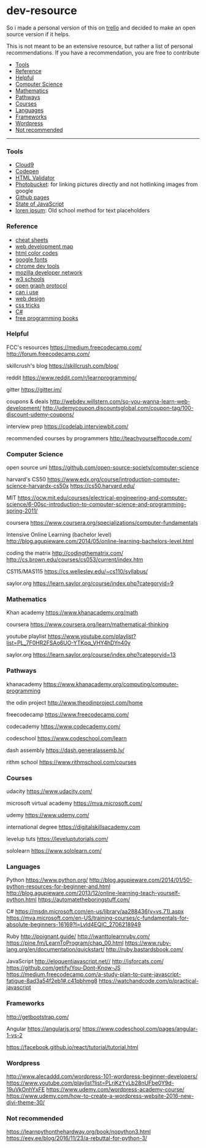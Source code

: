 # dev-resource

<p>So i made a personal version of this on <a href="https://trello.com/b/jIpClSxs/study">trello</a> and decided to make an open source version if it helps.</p>
<p>This is not meant to be an extensive resource, but rather a list of personal recommendations. If you have a recommendation, you are free to contribute</p>

- [Tools](#tools)
- [Reference](#reference)
- [Helpful](#helpful)
- [Computer Science](#computer-science)
- [Mathematics](#mathematics)
- [Pathways](#pathways)
- [Courses](#courses)
- [Languages](#languages)
- [Frameworks](#frameworks)
- [Wordpress](#wordpress)
- [Not recommended](#not-recommended)

---
### Tools

- [Cloud9](https://c9.io/)
- [Codepen](http://codepen.io/)
- [HTML Validator](https://validator.w3.org/nu/)
- [Photobucket](http://s869.photobucket.com/): for linking pictures directly and not hotlinking images from google
- [Github pages](https://pages.github.com/)
- [State of JavaScript](http://stateofjs.com/)
- [loren ipsum](http://www.lipsum.com/): Old school method for text placeholders

### Reference

- [cheat sheets](http://overapi.com/)
- [web development map](https://coggle.it/diagram/Vz9LvW8byvN0I38x)
- [html color codes](http://htmlcolorcodes.com/)
- [google fonts](https://fonts.google.com/)
- [chrome dev tools](https://developers.google.com/web/tools/chrome-devtools/)
- [mozilla developer network](https://developer.mozilla.org/en-US/)
- [w3 schools](http://www.w3schools.com/)
- [open graph protocol](http://ogp.me/)
- [can i use](http://caniuse.com/)
- [web design](http://jgthms.com/web-design-in-4-minutes/)
- [css tricks](https://css-tricks.com/)
- [C#](https://msdn.microsoft.com/en-us/library/67ef8sbd.aspx)
- [free programming books](https://github.com/vhf/free-programming-books)

### Helpful

FCC's resources
https://medium.freecodecamp.com/
http://forum.freecodecamp.com/

skillcrush's blog
https://skillcrush.com/blog/

reddit
https://www.reddit.com/r/learnprogramming/

gitter
https://gitter.im/

coupons & deals
http://webdev.willstern.com/so-you-wanna-learn-web-development/
http://udemycoupon.discountsglobal.com/coupon-tag/100-discount-udemy-coupons/

interview prep
https://codelab.interviewbit.com/

recommended courses by programmers
http://teachyourselftocode.com/

### Computer Science

open source uni
https://github.com/open-source-society/computer-science

harvard's CS50
https://www.edx.org/course/introduction-computer-science-harvardx-cs50x
https://cs50.harvard.edu/

MIT
https://ocw.mit.edu/courses/electrical-engineering-and-computer-science/6-00sc-introduction-to-computer-science-and-programming-spring-2011/

coursera
https://www.coursera.org/specializations/computer-fundamentals

Intensive Online Learning (bachelor level)
http://blog.agupieware.com/2014/05/online-learning-bachelors-level.html

coding the matrix
http://codingthematrix.com/
http://cs.brown.edu/courses/cs053/current/index.htm

CS115/MAS115
https://cs.wellesley.edu/~cs110/syllabus/

saylor.org
https://learn.saylor.org/course/index.php?categoryid=9

### Mathematics

Khan academy
https://www.khanacademy.org/math

coursera
https://www.coursera.org/learn/mathematical-thinking

youtube playlist
https://www.youtube.com/playlist?list=PL_7F0HR2FSAo6UO-YTKpq_VHY4hDYn40y

saylor.org
https://learn.saylor.org/course/index.php?categoryid=13

### Pathways

khanacademy
https://www.khanacademy.org/computing/computer-programming

the odin project
http://www.theodinproject.com/home

freecodecamp
https://www.freecodecamp.com/

codecademy
https://www.codecademy.com/

codeschool
https://www.codeschool.com/learn

dash assembly
https://dash.generalassemb.ly/

rithm school
https://www.rithmschool.com/courses

### Courses

udacity
https://www.udacity.com/

microsoft virtual academy
https://mva.microsoft.com/

udemy
https://www.udemy.com/

international degree
https://digitalskillsacademy.com

levelup tuts
https://leveluptutorials.com/

sololearn
https://www.sololearn.com/

### Languages

Python
https://www.python.org/
http://blog.agupieware.com/2014/01/50-python-resources-for-beginner-and.html
http://blog.agupieware.com/2013/12/online-learning-teach-yourself-python.html
https://automatetheboringstuff.com/

C#
https://msdn.microsoft.com/en-us/library/aa288436(v=vs.71).aspx
https://mva.microsoft.com/en-US/training-courses/c-fundamentals-for-absolute-beginners-16169?l=Lvld4EQIC_2706218949

Ruby
http://poignant.guide/
http://iwanttolearnruby.com/
https://pine.fm/LearnToProgram/chap_00.html
https://www.ruby-lang.org/en/documentation/quickstart/
http://ruby.bastardsbook.com/

JavaScript
http://eloquentjavascript.net//
http://jsforcats.com/
https://github.com/getify/You-Dont-Know-JS
https://medium.freecodecamp.com/a-study-plan-to-cure-javascript-fatigue-8ad3a54f2eb1#.c41pbhmg8
https://watchandcode.com/p/practical-javascript

### Frameworks
http://getbootstrap.com/

Angular
https://angularjs.org/
https://www.codeschool.com/pages/angular-1-vs-2

https://facebook.github.io/react/tutorial/tutorial.html

### Wordpress

http://www.alecaddd.com/wordpress-101-wordpress-beginner-developers/
https://www.youtube.com/playlist?list=PLriKzYyLb28nUFbe0Y9d-19uVkOnhYxFE
https://www.udemy.com/wordpress-academy-course/
https://www.udemy.com/how-to-create-a-wordpress-website-2016-new-divi-theme-30/

### Not recommended

https://learnpythonthehardway.org/book/nopython3.html
https://eev.ee/blog/2016/11/23/a-rebuttal-for-python-3/
